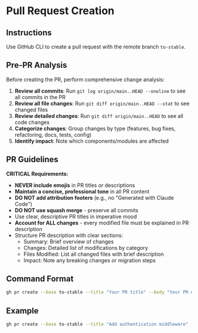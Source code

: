 # Pull Request Creation

## Instructions

Use GitHub CLI to create a pull request with the remote branch `to-stable`.

## Pre-PR Analysis

Before creating the PR, perform comprehensive change analysis:

1. **Review all commits**: Run `git log origin/main..HEAD --oneline` to see all commits in the PR
2. **Review all file changes**: Run `git diff origin/main..HEAD --stat` to see changed files
3. **Review detailed changes**: Run `git diff origin/main..HEAD` to see all code changes
4. **Categorize changes**: Group changes by type (features, bug fixes, refactoring, docs, tests, config)
5. **Identify impact**: Note which components/modules are affected

## PR Guidelines

**CRITICAL Requirements:**
- **NEVER include emojis** in PR titles or descriptions
- **Maintain a concise, professional tone** in all PR content
- **DO NOT add attribution footers** (e.g., no "Generated with Claude Code")
- **DO NOT use squash merge** - preserve all commits
- Use clear, descriptive PR titles in imperative mood
- **Account for ALL changes** - every modified file must be explained in PR description
- Structure PR description with clear sections:
  - Summary: Brief overview of changes
  - Changes: Detailed list of modifications by category
  - Files Modified: List all changed files with brief description
  - Impact: Note any breaking changes or migration steps

## Command Format

```sh
gh pr create --base to-stable --title "Your PR title" --body "Your PR description"
```

## Example

```sh
gh pr create --base to-stable --title "Add authentication middleware" --body "Add JWT authentication middleware for API endpoints. Includes tests and documentation."
```
